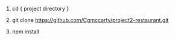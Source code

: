 1. cd { project directory }

2. git clone https://github.com/Cgmccarty/project2-restaurant.git

3. npm install
